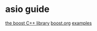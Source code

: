 # asio guide

[the boost C++ library](https://theboostcpplibraries.com/boost.asio)
[boost.org](https://www.boost.org/doc/libs/1_65_0/doc/html/boost_asio.html)
[examples](https://www.boost.org/doc/libs/1_65_0/doc/html/boost_asio/examples/cpp11_examples.html)


